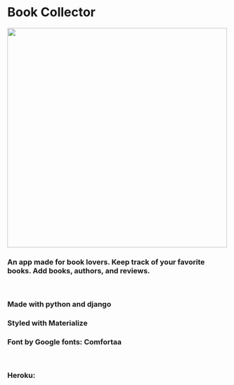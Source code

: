<h1>Book Collector</h1>

<img src="https://acegif.com/wp-content/gifs/book-95.gif" height="500" width="500"/>

<h3>An app made for book lovers. Keep track of your favorite books. Add books, authors, and reviews.</h4>
<br>
<h3>Made with python and django</h3>
<h3>Styled with Materialize</h3>
<h3>Font by  Google fonts: Comfortaa</h3>
<br>
<h3>Heroku:</h3>

